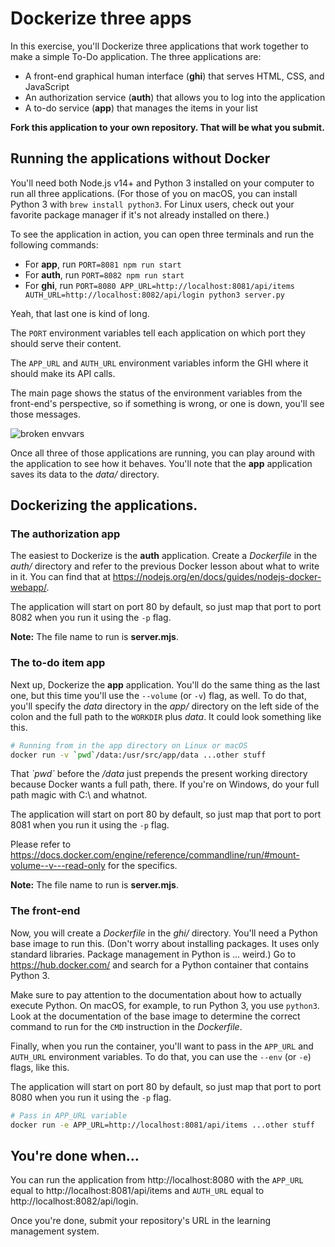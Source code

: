 # Dockerize three apps

In this exercise, you'll Dockerize three applications that work together to make
a simple To-Do application. The three applications are:

* A front-end graphical human interface (**ghi**) that serves HTML, CSS, and
  JavaScript
* An authorization service (**auth**) that allows you to log into the application
* A to-do service (**app**) that manages the items in your list

**Fork this application to your own repository. That will be what you submit.**

## Running the applications without Docker

You'll need both Node.js v14+ and Python 3 installed on your computer to run all
three applications. (For those of you on macOS, you can install Python 3 with
`brew install python3`. For Linux users, check out your favorite package manager
if it's not already installed on there.)

To see the application in action, you can open three terminals and run the following
commands:

* For **app**, run `PORT=8081 npm run start`
* For **auth**, run `PORT=8082 npm run start`
* For **ghi**, run `PORT=8080 APP_URL=http://localhost:8081/api/items AUTH_URL=http://localhost:8082/api/login python3 server.py`

Yeah, that last one is kind of long.

The `PORT` environment variables tell each application on which port they should
serve their content.

The `APP_URL` and `AUTH_URL` environment variables inform the GHI where it
should make its API calls.

The main page shows the status of the environment variables from the front-end's perspective, so if something is wrong, or one is down, you'll see those messages.

![broken envvars](./broken-envvars.png)

Once all three of those applications are running, you can play around with the
application to see how it behaves. You'll note that the **app** application
saves its data to the *data/* directory.

## Dockerizing the applications.

### The authorization app

The easiest to Dockerize is the **auth** application. Create a *Dockerfile* in
the *auth/* directory and refer to the previous Docker lesson about what to
write in it. You can find that at https://nodejs.org/en/docs/guides/nodejs-docker-webapp/.

The application will start on port 80 by default, so just map that
port to port 8082 when you run it using the `-p` flag.

**Note:** The file name to run is **server.mjs**.

### The to-do item app

Next up, Dockerize the **app** application. You'll do the same thing as the last
one, but this time you'll use the `--volume` (or `-v`) flag, as well. To do
that, you'll specify the *data* directory in the *app/* directory on the left
side of the colon and the full path to the `WORKDIR` plus *data*. It could look
something like this.

```sh
# Running from in the app directory on Linux or macOS
docker run -v `pwd`/data:/usr/src/app/data ...other stuff
```

That *\`pwd\`* before the */data* just prepends the present working directory because Docker wants a full path, there. If you're on Windows, do your full path magic with C:\ and whatnot.

The application will start on port 80 by default, so just map that
port to port 8081 when you run it using the `-p` flag.

Please refer to https://docs.docker.com/engine/reference/commandline/run/#mount-volume--v---read-only for the specifics.

**Note:** The file name to run is **server.mjs**.

### The front-end

Now, you will create a *Dockerfile* in the *ghi/* directory. You'll need a Python base image to run this. (Don't worry about installing packages. It uses only standard libraries. Package management in Python is ... weird.) Go to https://hub.docker.com/ and search for a Python container that contains Python 3.

Make sure to pay attention to the documentation about how to actually execute Python. On macOS, for example, to run Python 3, you use `python3`. Look at the documentation of the base image to determine the correct command to run for the `CMD` instruction in the *Dockerfile*.

Finally, when you run the container, you'll want to pass in the `APP_URL` and `AUTH_URL` environment variables. To do that, you can use the `--env` (or `-e`) flags, like this.

The application will start on port 80 by default, so just map that
port to port 8080 when you run it using the `-p` flag.

```sh
# Pass in APP_URL variable
docker run -e APP_URL=http://localhost:8081/api/items ...other stuff
```

## You're done when...

You can run the application from http://localhost:8080 with the `APP_URL` equal
to http://localhost:8081/api/items and `AUTH_URL` equal to
http://localhost:8082/api/login.

Once you're done, submit your repository's URL in the learning management
system.
